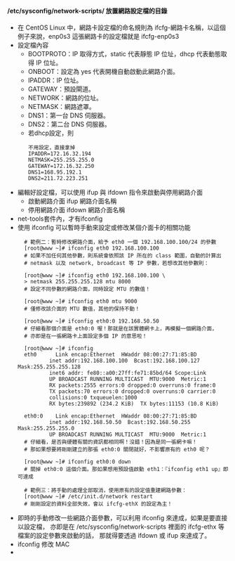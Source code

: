 #### /etc/sysconfig/network-scripts/ 放置網路設定檔的目錄
- 在 CentOS Linux 中，網路卡設定檔的命名規則為 ifcfg-網路卡名稱，以這個例子來說，enp0s3 這張網路卡的設定檔就是 ifcfg-enp0s3
- 設定檔內容  
  - BOOTPROTO：IP 取得方式，static 代表靜態 IP 位址，dhcp 代表動態取得 IP 位址。
  - ONBOOT：設定為 yes 代表開機自動啟動此網路介面。
  - IPADDR：IP 位址。
  - GATEWAY：預設閘道。
  - NETWORK：網路的位址。
  - NETMASK：網路遮罩。
  - DNS1：第一台 DNS 伺服器。
  - DNS2：第二台 DNS 伺服器。
  - 若dhcp設定，則  
    ```
    不用設定，直接拿掉
    IPADDR=172.16.32.194
    NETMASK=255.255.255.0
    GATEWAY=172.16.32.250
    DNS1=168.95.192.1
    DNS2=211.72.223.251
    ```
- 編輯好設定檔，可以使用 ifup 與 ifdown 指令來啟動與停用網路介面
  - 啟動網路介面 ifup 網路介面名稱
  - 停用網路介面 ifdown 網路介面名稱
- net-tools套件內，才有ifconfig
- 使用 ifconfig 可以暫時手動來設定或修改某個介面卡的相關功能  
  ```
    # 範例二：暫時修改網路介面，給予 eth0 一個 192.168.100.100/24 的參數
    [root@www ~]# ifconfig eth0 192.168.100.100
    # 如果不加任何其他參數，則系統會依照該 IP 所在的 class 範圍，自動的計算出
    # netmask 以及 network, broadcast 等 IP 參數，若想改其他參數則：

    [root@www ~]# ifconfig eth0 192.168.100.100 \
    > netmask 255.255.255.128 mtu 8000 
    # 設定不同參數的網路介面，同時設定 MTU 的數值！

    [root@www ~]# ifconfig eth0 mtu 9000
    # 僅修改該介面的 MTU 數值，其他的保持不動！

    [root@www ~]# ifconfig eth0:0 192.168.50.50
    # 仔細看那個介面是 eth0:0 喔！那就是在該實體網卡上，再模擬一個網路介面，
    # 亦即是在一張網路卡上面設定多個 IP 的意思啦！

    [root@www ~]# ifconfig
    eth0      Link encap:Ethernet  HWaddr 08:00:27:71:85:BD
            inet addr:192.168.100.100  Bcast:192.168.100.127  Mask:255.255.255.128
            inet6 addr: fe80::a00:27ff:fe71:85bd/64 Scope:Link
            UP BROADCAST RUNNING MULTICAST  MTU:9000  Metric:1
            RX packets:2555 errors:0 dropped:0 overruns:0 frame:0
            TX packets:70 errors:0 dropped:0 overruns:0 carrier:0
            collisions:0 txqueuelen:1000
            RX bytes:239892 (234.2 KiB)  TX bytes:11153 (10.8 KiB)

    eth0:0    Link encap:Ethernet  HWaddr 08:00:27:71:85:BD
            inet addr:192.168.50.50  Bcast:192.168.50.255  Mask:255.255.255.0
            UP BROADCAST RUNNING MULTICAST  MTU:9000  Metric:1
    # 仔細看，是否與硬體有關的資訊都相同啊！沒錯！因為是同一張網卡嘛！
    # 那如果想要將剛剛建立的那張 eth0:0 關閉就好，不影響原有的 eth0 呢？

    [root@www ~]# ifconfig eth0:0 down
    # 關掉 eth0:0 這個介面。那如果想用預設值啟動 eth1：『ifconfig eth1 up』即可達成

    # 範例三：將手動的處理全部取消，使用原有的設定值重建網路參數：
    [root@www ~]# /etc/init.d/network restart
    # 剛剛設定的資料全部失效，會以 ifcfg-ethX 的設定為主！
  ```
- 即時的手動修改一些網路介面參數，可以利用 ifconfig 來達成，如果是要直接以設定檔， 亦即是在 /etc/sysconfig/network-scripts 裡面的 ifcfg-ethx 等檔案的設定參數來啟動的話， 那就得要透過 ifdown 或 ifup 來達成了。
- ifconfig 修改 MAC
- 